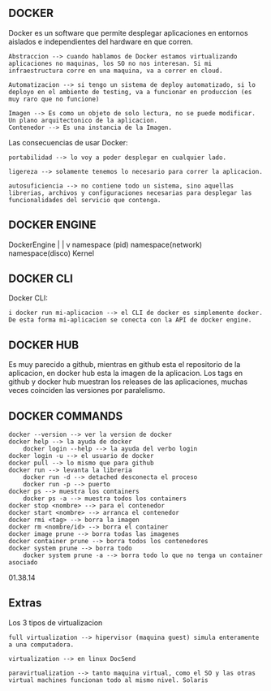 ## DOCKER
Docker es un software que permite desplegar aplicaciones en entornos aislados e independientes del hardware en que corren. 

    Abstraccion --> cuando hablamos de Docker estamos virtualizando aplicaciones no maquinas, los SO no nos interesan. Si mi infraestructura corre en una maquina, va a correr en cloud. 

    Automatizacion --> si tengo un sistema de deploy automatizado, si lo deployo en el ambiente de testing, va a funcionar en produccion (es muy raro que no funcione) 

    Imagen --> Es como un objeto de solo lectura, no se puede modificar. Un plano arquitectonico de la aplicacion.
    Contenedor --> Es una instancia de la Imagen.


Las consecuencias de usar Docker:

    portabilidad --> lo voy a poder desplegar en cualquier lado.

    ligereza --> solamente tenemos lo necesario para correr la aplicacion.

    autosuficiencia --> no contiene todo un sistema, sino aquellas librerias, archivos y configuraciones necesarias para desplegar las funcionalidades del servicio que contenga.

## DOCKER ENGINE
DockerEngine 
|
|
v
namespace (pid)
namespace(network)
namespace(disco)
Kernel

## DOCKER CLI
Docker CLI:

    i docker run mi-aplicacion --> el CLI de docker es simplemente docker. De esta forma mi-aplicacion se conecta con la API de docker engine.

## DOCKER HUB
Es muy parecido a github, mientras en github esta el repositorio de la aplicacion, en docker hub esta la imagen de la aplicacion.
Los tags en github y docker hub muestran los releases de las aplicaciones, muchas veces coinciden las versiones por paralelismo.

## DOCKER COMMANDS
    docker --version --> ver la version de docker 
    docker help --> la ayuda de docker 
        docker login --help --> la ayuda del verbo login
    docker login -u --> el usuario de docker 
    docker pull --> lo mismo que para github
    docker run --> levanta la libreria
        docker run -d --> detached desconecta el proceso
        docker run -p --> puerto
    docker ps --> muestra los containers 
        docker ps -a --> muestra todos los containers
    docker stop <nombre> --> para el contenedor
    docker start <nombre> --> arranca el contenedor
    docker rmi <tag> --> borra la imagen
    docker rm <nombre/id> --> borra el container
    docker image prune --> borra todas las imagenes
    docker container prune --> borra todos los contenedores
    docker system prune --> borra todo
        docker system prune -a --> borra todo lo que no tenga un container asociado
    
01.38.14
## Extras
Los 3 tipos de virtualizacion

    full virtualization --> hipervisor (maquina guest) simula enteramente a una computadora.

    virtualization --> en linux DocSend

    paravirtualization --> tanto maquina virtual, como el SO y las otras virtual machines funcionan todo al mismo nivel. Solaris

